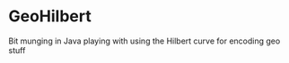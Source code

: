 GeoHilbert
==========

Bit munging in Java playing with using the Hilbert curve for encoding geo stuff

